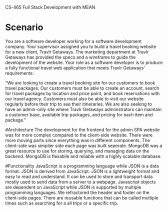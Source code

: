 CS-465 Full Stack Development with MEAN
# **Scenario**
You are a software developer working for a software development company. Your supervisor assigned you to build a travel booking website for a new client, Travlr Getaways. The marketing department at Travlr Getaways has provided the specs and a wireframe to guide the development of the website. Your role as a software developer is to produce a fully functional travel web application that meets Travlr Getaways’ requirements:

“We are looking to create a travel booking site for our customers to book travel packages. Our customers must be able to create an account, search for travel packages by location and price point, and book reservations with our travel agency. Customers must also be able to visit our website regularly before their trip to see their itineraries. We are also seeking to have an admin-only site where Travlr Getaways administrators can maintain a customer base, available trip packages, and pricing for each item and package.”

#Architecture
The development for the frontend for the admin SPA website was for more complex compared to the client-side website. There were more moving parts since everything was in different components. The client-side was simplier side each page was built seperate. MongoDB was a great resource to use for storing, querying, and managing data on the backend. MongoDB is flexabile and reliable with a highly scalable database.

#Functionality
JavaScript is a programming language while JSON is a data format. JSON is derived from JavaScript. JSON is a lightweight format and easy to read and understand. It can be used to store and transport data mostly used to send data from a server to a webpage. Javascript objects are dependent on JavaScript while JSON is supported by multiple programming languages. We refractored the header and footer on the client-side pages. There are reusable functions that can be called multiple times such as searching for a all trips or a specific trip.
